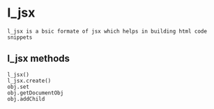 # l_jsx

    l_jsx is a bsic formate of jsx which helps in building html code snippets
## l_jsx methods
    l_jsx()
    l_jsx.create()
    obj.set
    obj.getDocumentObj
    obj.addChild